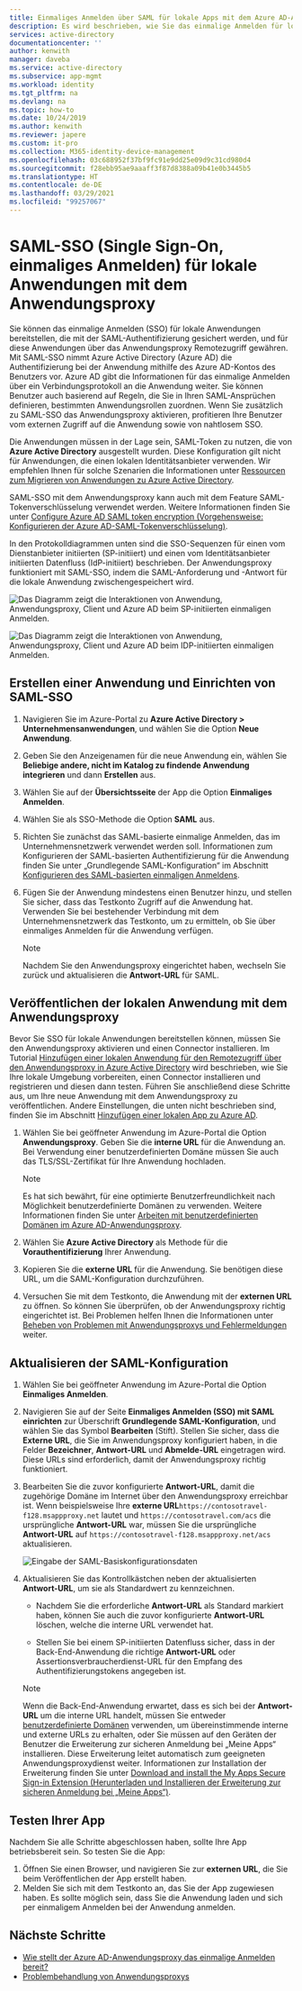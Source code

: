 ```yaml
---
title: Einmaliges Anmelden über SAML für lokale Apps mit dem Azure AD-Anwendungsproxy
description: Es wird beschrieben, wie Sie das einmalige Anmelden für lokale Anwendungen bereitstellen, die per SAML-Authentifizierung geschützt sind. Ermöglichen Sie den Remotezugriff auf lokale Apps per Anwendungsproxy.
services: active-directory
documentationcenter: ''
author: kenwith
manager: daveba
ms.service: active-directory
ms.subservice: app-mgmt
ms.workload: identity
ms.tgt_pltfrm: na
ms.devlang: na
ms.topic: how-to
ms.date: 10/24/2019
ms.author: kenwith
ms.reviewer: japere
ms.custom: it-pro
ms.collection: M365-identity-device-management
ms.openlocfilehash: 03c688952f37bf9fc91e9dd25e09d9c31cd980d4
ms.sourcegitcommit: f28ebb95ae9aaaff3f87d8388a09b41e0b3445b5
ms.translationtype: HT
ms.contentlocale: de-DE
ms.lasthandoff: 03/29/2021
ms.locfileid: "99257067"
---
```

# <a name="saml-single-sign-on-for-on-premises-applications-with-application-proxy"></a>SAML-SSO (Single Sign-On, einmaliges Anmelden) für lokale Anwendungen mit dem Anwendungsproxy

Sie können das einmalige Anmelden (SSO) für lokale Anwendungen bereitstellen, die mit der SAML-Authentifizierung gesichert werden, und für diese Anwendungen über das Anwendungsproxy Remotezugriff gewähren. Mit SAML-SSO nimmt Azure Active Directory (Azure AD) die Authentifizierung bei der Anwendung mithilfe des Azure AD-Kontos des Benutzers vor. Azure AD gibt die Informationen für das einmalige Anmelden über ein Verbindungsprotokoll an die Anwendung weiter. Sie können Benutzer auch basierend auf Regeln, die Sie in Ihren SAML-Ansprüchen definieren, bestimmten Anwendungsrollen zuordnen. Wenn Sie zusätzlich zu SAML-SSO das Anwendungsproxy aktivieren, profitieren Ihre Benutzer vom externen Zugriff auf die Anwendung sowie von nahtlosem SSO.

Die Anwendungen müssen in der Lage sein, SAML-Token zu nutzen, die von **Azure Active Directory** ausgestellt wurden. Diese Konfiguration gilt nicht für Anwendungen, die einen lokalen Identitätsanbieter verwenden. Wir empfehlen Ihnen für solche Szenarien die Informationen unter [Ressourcen zum Migrieren von Anwendungen zu Azure Active Directory](migration-resources.md).

SAML-SSO mit dem Anwendungsproxy kann auch mit dem Feature SAML-Tokenverschlüsselung verwendet werden. Weitere Informationen finden Sie unter [Configure Azure AD SAML token encryption (Vorgehensweise: Konfigurieren der Azure AD-SAML-Tokenverschlüsselung)](howto-saml-token-encryption.md).

In den Protokolldiagrammen unten sind die SSO-Sequenzen für einen vom Dienstanbieter initiierten (SP-initiiert) und einen vom Identitätsanbieter initiierten Datenfluss (IdP-initiiert) beschrieben. Der Anwendungsproxy funktioniert mit SAML-SSO, indem die SAML-Anforderung und -Antwort für die lokale Anwendung zwischengespeichert wird.

  ![Das Diagramm zeigt die Interaktionen von Anwendung, Anwendungsproxy, Client und Azure AD beim SP-initiierten einmaligen Anmelden.](./media/application-proxy-configure-single-sign-on-on-premises-apps/saml-sp-initiated-flow.png)

  ![Das Diagramm zeigt die Interaktionen von Anwendung, Anwendungsproxy, Client und Azure AD beim IDP-initiierten einmaligen Anmelden.](./media/application-proxy-configure-single-sign-on-on-premises-apps/saml-idp-initiated-flow.png)

## <a name="create-an-application-and-set-up-saml-sso"></a>Erstellen einer Anwendung und Einrichten von SAML-SSO

1. Navigieren Sie im Azure-Portal zu **Azure Active Directory > Unternehmensanwendungen**, und wählen Sie die Option **Neue Anwendung**.

2. Geben Sie den Anzeigenamen für die neue Anwendung ein, wählen Sie **Beliebige andere, nicht im Katalog zu findende Anwendung integrieren** und dann **Erstellen** aus.

3. Wählen Sie auf der **Übersichtsseite** der App die Option **Einmaliges Anmelden**.

4. Wählen Sie als SSO-Methode die Option **SAML** aus.

5. Richten Sie zunächst das SAML-basierte einmalige Anmelden, das im Unternehmensnetzwerk verwendet werden soll. Informationen zum Konfigurieren der SAML-basierten Authentifizierung für die Anwendung finden Sie unter „Grundlegende SAML-Konfiguration“ im Abschnitt [Konfigurieren des SAML-basierten einmaligen Anmeldens](configure-saml-single-sign-on.md).

6. Fügen Sie der Anwendung mindestens einen Benutzer hinzu, und stellen Sie sicher, dass das Testkonto Zugriff auf die Anwendung hat. Verwenden Sie bei bestehender Verbindung mit dem Unternehmensnetzwerk das Testkonto, um zu ermitteln, ob Sie über einmaliges Anmelden für die Anwendung verfügen. 

   > [!NOTE]
   > Nachdem Sie den Anwendungsproxy eingerichtet haben, wechseln Sie zurück und aktualisieren die **Antwort-URL** für SAML.

## <a name="publish-the-on-premises-application-with-application-proxy"></a>Veröffentlichen der lokalen Anwendung mit dem Anwendungsproxy

Bevor Sie SSO für lokale Anwendungen bereitstellen können, müssen Sie den Anwendungsproxy aktivieren und einen Connector installieren. Im Tutorial [Hinzufügen einer lokalen Anwendung für den Remotezugriff über den Anwendungsproxy in Azure Active Directory](application-proxy-add-on-premises-application.md) wird beschrieben, wie Sie Ihre lokale Umgebung vorbereiten, einen Connector installieren und registrieren und diesen dann testen. Führen Sie anschließend diese Schritte aus, um Ihre neue Anwendung mit dem Anwendungsproxy zu veröffentlichen. Andere Einstellungen, die unten nicht beschrieben sind, finden Sie im Abschnitt [Hinzufügen einer lokalen App zu Azure AD](application-proxy-add-on-premises-application.md#add-an-on-premises-app-to-azure-ad).

1. Wählen Sie bei geöffneter Anwendung im Azure-Portal die Option **Anwendungsproxy**. Geben Sie die **interne URL** für die Anwendung an. Bei Verwendung einer benutzerdefinierten Domäne müssen Sie auch das TLS/SSL-Zertifikat für Ihre Anwendung hochladen. 
   > [!NOTE]
   > Es hat sich bewährt, für eine optimierte Benutzerfreundlichkeit nach Möglichkeit benutzerdefinierte Domänen zu verwenden. Weitere Informationen finden Sie unter [Arbeiten mit benutzerdefinierten Domänen im Azure AD-Anwendungsproxy](application-proxy-configure-custom-domain.md).

2. Wählen Sie **Azure Active Directory** als Methode für die **Vorauthentifizierung** Ihrer Anwendung.

3. Kopieren Sie die **externe URL** für die Anwendung. Sie benötigen diese URL, um die SAML-Konfiguration durchzuführen.

4. Versuchen Sie mit dem Testkonto, die Anwendung mit der **externen URL** zu öffnen. So können Sie überprüfen, ob der Anwendungsproxy richtig eingerichtet ist. Bei Problemen helfen Ihnen die Informationen unter [Beheben von Problemen mit Anwendungsproxys und Fehlermeldungen](application-proxy-troubleshoot.md) weiter.

## <a name="update-the-saml-configuration"></a>Aktualisieren der SAML-Konfiguration

1. Wählen Sie bei geöffneter Anwendung im Azure-Portal die Option **Einmaliges Anmelden**. 

2. Navigieren Sie auf der Seite **Einmaliges Anmelden (SSO) mit SAML einrichten** zur Überschrift **Grundlegende SAML-Konfiguration**, und wählen Sie das Symbol **Bearbeiten** (Stift). Stellen Sie sicher, dass die **Externe URL**, die Sie im Anwendungsproxy konfiguriert haben, in die Felder **Bezeichner**, **Antwort-URL** und **Abmelde-URL** eingetragen wird. Diese URLs sind erforderlich, damit der Anwendungsproxy richtig funktioniert. 

3. Bearbeiten Sie die zuvor konfigurierte **Antwort-URL**, damit die zugehörige Domäne im Internet über den Anwendungsproxy erreichbar ist. Wenn beispielsweise Ihre **externe URL**`https://contosotravel-f128.msappproxy.net` lautet und `https://contosotravel.com/acs` die ursprüngliche **Antwort-URL** war, müssen Sie die ursprüngliche **Antwort-URL** auf `https://contosotravel-f128.msappproxy.net/acs` aktualisieren.

    ![Eingabe der SAML-Basiskonfigurationsdaten](./media/application-proxy-configure-single-sign-on-on-premises-apps/basic-saml-configuration.png)


4. Aktualisieren Sie das Kontrollkästchen neben der aktualisierten **Antwort-URL**, um sie als Standardwert zu kennzeichnen.

   * Nachdem Sie die erforderliche **Antwort-URL** als Standard markiert haben, können Sie auch die zuvor konfigurierte **Antwort-URL** löschen, welche die interne URL verwendet hat.

   * Stellen Sie bei einem SP-initiierten Datenfluss sicher, dass in der Back-End-Anwendung die richtige **Antwort-URL** oder Assertionsverbraucherdienst-URL für den Empfang des Authentifizierungstokens angegeben ist.

    > [!NOTE]
    > Wenn die Back-End-Anwendung erwartet, dass es sich bei der **Antwort-URL** um die interne URL handelt, müssen Sie entweder [benutzerdefinierte Domänen](application-proxy-configure-custom-domain.md) verwenden, um übereinstimmende interne und externe URLs zu erhalten, oder Sie müssen auf den Geräten der Benutzer die Erweiterung zur sicheren Anmeldung bei „Meine Apps“ installieren. Diese Erweiterung leitet automatisch zum geeigneten Anwendungsproxydienst weiter. Informationen zur Installation der Erweiterung finden Sie unter [Download and install the My Apps Secure Sign-in Extension (Herunterladen und Installieren der Erweiterung zur sicheren Anmeldung bei „Meine Apps“)](../user-help/my-apps-portal-end-user-access.md#download-and-install-the-my-apps-secure-sign-in-extension).
    
## <a name="test-your-app"></a>Testen Ihrer App

Nachdem Sie alle Schritte abgeschlossen haben, sollte Ihre App betriebsbereit sein. So testen Sie die App:

1. Öffnen Sie einen Browser, und navigieren Sie zur **externen URL**, die Sie beim Veröffentlichen der App erstellt haben. 
1. Melden Sie sich mit dem Testkonto an, das Sie der App zugewiesen haben. Es sollte möglich sein, dass Sie die Anwendung laden und sich per einmaligem Anmelden bei der Anwendung anmelden.

## <a name="next-steps"></a>Nächste Schritte

- [Wie stellt der Azure AD-Anwendungsproxy das einmalige Anmelden bereit?](./what-is-single-sign-on.md)
- [Problembehandlung von Anwendungsproxys](application-proxy-troubleshoot.md)